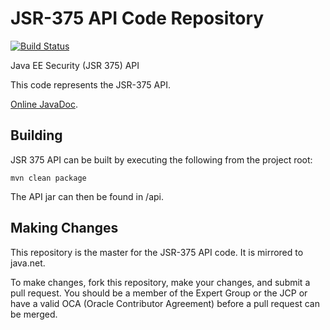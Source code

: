 # JSR-375 API Code Repository

[![Build Status](https://travis-ci.org/javaee/security-api.svg?branch=master)](https://travis-ci.org/javaee/security-api)

Java EE Security (JSR 375) API

This code represents the JSR-375 API.

[Online JavaDoc](https://javaee.github.io/security-api/apidocs/index.html).

Building
--------

JSR 375 API can be built by executing the following from the project root:

``mvn clean package``

The API jar can then be found in /api.

Making Changes
--------------

This repository is the master for the JSR-375 API code. It is mirrored to java.net.

To make changes, fork this repository, make your changes, and submit a pull request.
You should be a member of the Expert Group or the JCP or have a valid OCA (Oracle Contributor Agreement) before a pull request can be merged.
